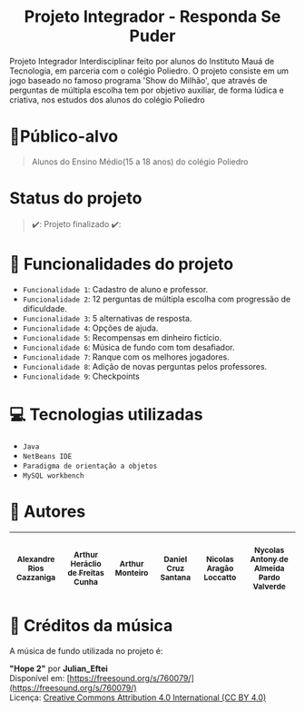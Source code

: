 <h1 align="center"> Projeto Integrador - Responda Se Puder </h1> 
Projeto Integrador Interdisciplinar feito por alunos do Instituto Mauá de Tecnologia, em parceria com o colégio Poliedro. O projeto consiste em um jogo baseado no famoso programa 'Show do Milhão', que através de perguntas de múltipla escolha tem por objetivo auxiliar, de forma lúdica e criativa, nos estudos dos alunos do colégio Poliedro

# 📌Público-alvo
> Alunos do Ensino Médio(15 a 18 anos) do colégio Poliedro

# Status do projeto
> ✔️: Projeto finalizado ✔️:

# :hammer: Funcionalidades do projeto
- `Funcionalidade 1`: Cadastro de aluno e professor.
- `Funcionalidade 2`: 12 perguntas de múltipla escolha com progressão de dificuldade.
- `Funcionalidade 3`: 5 alternativas de resposta.
- `Funcionalidade 4`: Opções de ajuda.
- `Funcionalidade 5`: Recompensas em dinheiro fictício.
- `Funcionalidade 6`: Música de fundo com tom desafiador.
- `Funcionalidade 7`: Ranque com os melhores jogadores.
- `Funcionalidade 8`: Adição de novas perguntas pelos professores.
- `Funcionalidade 9`: Checkpoints

# :computer: Tecnologias utilizadas 
- `Java`
- `NetBeans IDE`
- `Paradigma de orientação a objetos`
- `MySQL workbench`

# :bust_in_silhouette: Autores
[<br><sub>Alexandre Rios Cazzaniga</sub>](https://github.com/ARCade07) | [<br><sub>Arthur Heráclio de Freitas Cunha</sub>](https://github.com/ahfcunha) | [<br><sub>Arthur Monteiro</sub>](https://github.com/AhCamoes) | [<br><sub>Daniel Cruz Santana</sub>](https://github.com/danielcruz604) | [<br><sub>Nicolas Aragão Loccatto</sub>](https://github.com/NicolasLocatto) | [<br><sub>Nycolas Antony de Almeida Pardo Valverde</sub>](https://github.com/Nyckvalverde) |
| :---: | :---: | :---: | :---: | :---: | :---: |

# 🎵 Créditos da música
A música de fundo utilizada no projeto é:

**"Hope 2"** por **Julian_Eftei**  
Disponível em: [https://freesound.org/s/760079/](https://freesound.org/s/760079/)  
Licença: [Creative Commons Attribution 4.0 International (CC BY 4.0)](https://creativecommons.org/licenses/by/4.0/) 
